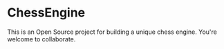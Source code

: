 # ChessEngine

This is an Open Source project for building a unique chess engine. You're welcome to collaborate.
